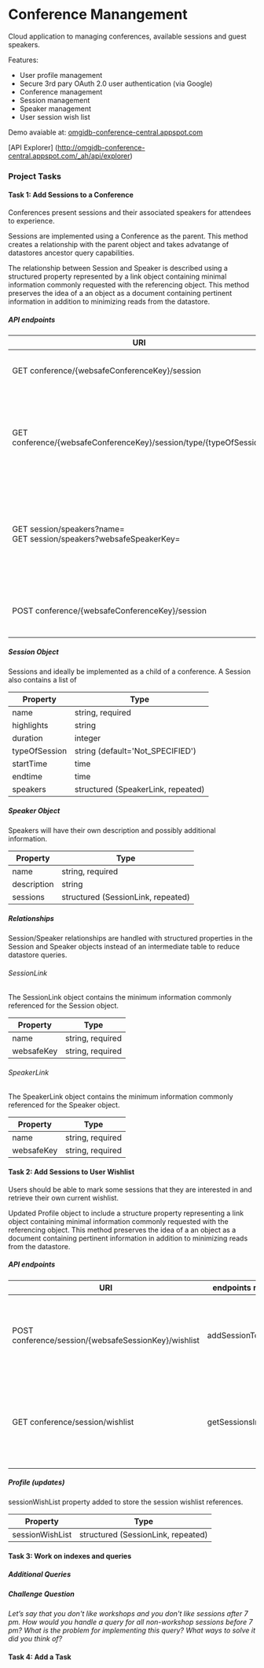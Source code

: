 Conference Manangement
======================

Cloud application to managing conferences, available sessions and guest
speakers.

Features:

  - User profile management
  - Secure 3rd pary OAuth 2.0 user authentication (via Google)
  - Conference management
  - Session management
  - Speaker management
  - User session wish list

Demo avaiable at: [omgidb-conference-central.appspot.com](http://omgidb-conference-central.appspot.com)

[API Explorer] (http://omgidb-conference-central.appspot.com/_ah/api/explorer)


### Project Tasks

#### Task 1: Add Sessions to a Conference

Conferences present sessions and their associated speakers for attendees to experience.

Sessions are implemented using a Conference as the parent. This method creates a relationship with the parent object and takes advatange of datastores ancestor query capabilities.

The relationship between Session and Speaker is described using a structured property represented by a link object containing minimal information commonly requested with the referencing object. This method preserves the idea of a an object as a document containing pertinent information in addition to  minimizing reads from the datastore.


##### API endpoints

URI | endpoints method | description
--- | ---------------- | -----------
GET conference/{websafeConferenceKey}/session | getConferenceSessions | Given a conference, return all sessions
GET conference/{websafeConferenceKey}/session/type/{typeOfSession} | getConferenceSessionsByType | Given a conference, return all sessions of a specified type (eg lecture, keynote, workshop)
GET session/speakers?name=</br> GET session/speakers?websafeSpeakerKey= | getSessionsBySpeaker | Given a speaker, return all sessions given by this particular speaker, across all conference 
POST conference/{websafeConferenceKey}/session | createSession | open only to the organizer of the conference


##### Session Object

Sessions and ideally be implemented as a child of a conference. A Session also contains a list of 

Property      | Type
------------- | ----------------------------------
name          | string, required
highlights    | string
duration      | integer
typeOfSession | string (default='Not_SPECIFIED')
startTime     | time
endtime       | time
speakers      | structured (SpeakerLink, repeated)


##### Speaker Object

Speakers will have their own description and possibly additional information.

Property    | Type
----------- | ----------------------------------
name        | string, required
description | string
sessions    | structured (SessionLink, repeated)


##### Relationships

Session/Speaker relationships are handled with structured properties in the Session and Speaker objects instead of an intermediate table to reduce datastore queries.

###### SessionLink

The SessionLink object contains the minimum information commonly referenced for the Session object.

Property   | Type
---------- | ----------------------------------
name       | string, required
websafeKey | string, required

###### SpeakerLink

The SpeakerLink object contains the minimum information commonly referenced for the Speaker object.

Property   | Type
---------- | ----------------------------------
name       | string, required
websafeKey | string, required


#### Task 2: Add Sessions to User Wishlist

Users should be able to mark some sessions that they are interested in and retrieve their own current wishlist.

Updated Profile object to include a structure property representing a link object containing minimal information commonly requested with the referencing object. This method preserves the idea of a an object as a document containing pertinent information in addition to  minimizing reads from the datastore. 

##### API endpoints

URI | endpoints method | description
--- | ---------------- | -----------
POST conference/session/{websafeSessionKey}/wishlist | addSessionToWishlist | adds the session to the user's list of sessions they are interested in attending
GET conference/session/wishlist | getSessionsInWishlist | query for all the sessions in a conference that the user is interested in

##### Profile (updates)

sessionWishList property added to store the session wishlist references.

Property   | Type
---------- | ----------------------------------
sessionWishList | structured (SessionLink, repeated)


#### Task 3: Work on indexes and queries

##### Additional Queries
##### Challenge Question

*Let’s say that you don't like workshops and you don't like sessions after 7 pm. How would you handle a query for all non-workshop sessions before 7 pm? What is the problem for implementing this query? What ways to solve it did you think of?*

#### Task 4: Add a Task